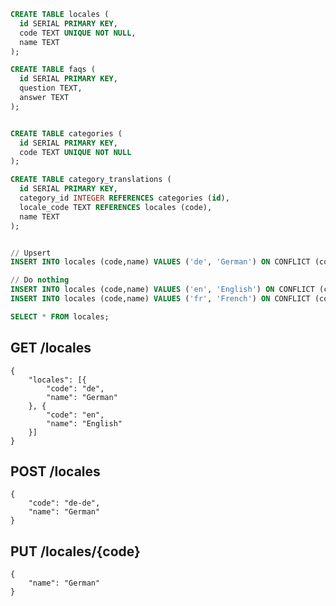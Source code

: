 ```sql
CREATE TABLE locales (
  id SERIAL PRIMARY KEY,
  code TEXT UNIQUE NOT NULL,
  name TEXT
);

CREATE TABLE faqs (
  id SERIAL PRIMARY KEY,
  question TEXT,
  answer TEXT
);


CREATE TABLE categories (
  id SERIAL PRIMARY KEY,
  code TEXT UNIQUE NOT NULL
);

CREATE TABLE category_translations (
  id SERIAL PRIMARY KEY,
  category_id INTEGER REFERENCES categories (id),
  locale_code TEXT REFERENCES locales (code),
  name TEXT
);


// Upsert
INSERT INTO locales (code,name) VALUES ('de', 'German') ON CONFLICT (code) DO UPDATE SET name = EXCLUDED.name;

// Do nothing
INSERT INTO locales (code,name) VALUES ('en', 'English') ON CONFLICT (code) DO NOTHING;
INSERT INTO locales (code,name) VALUES ('fr', 'French') ON CONFLICT (code) DO NOTHING;

SELECT * FROM locales;
```

## GET /locales
	{
		"locales": [{
			"code": "de",
			"name": "German"
		}, {
			"code": "en",
			"name": "English"
		}]
	}

## POST /locales
	{
		"code": "de-de",
		"name": "German"
	}

## PUT /locales/{code}
	{
		"name": "German"
	}
